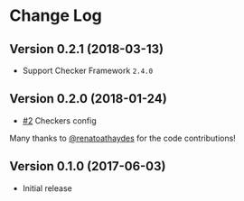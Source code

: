 # Change Log

## Version 0.2.1 (2018-03-13)

* Support Checker Framework `2.4.0` 

## Version 0.2.0 (2018-01-24)

* [#2](https://github.com/jaredsburrows/gradle-checker-framework-plugin/pull/2) Checkers config

Many thanks to
[@renatoathaydes](https://github.com/renatoathaydes)
for the code contributions!

## Version 0.1.0 (2017-06-03)

* Initial release
